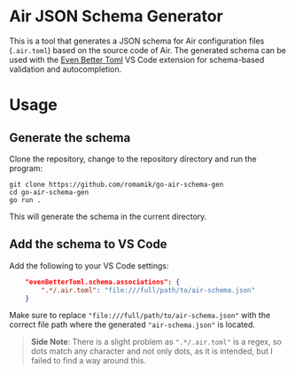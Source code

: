 # Air JSON Schema Generator

This is a tool that generates a JSON schema for Air configuration files (`.air.toml`) based on the source code of Air. 
The generated schema can be used with the [Even Better Toml](https://marketplace.visualstudio.com/items?itemName=tamasfe.even-better-toml) VS Code extension for schema-based validation and autocompletion.

# Usage

## Generate the schema

Clone the repository, change to the repository directory and run the program:

    git clone https://github.com/romamik/go-air-schema-gen
    cd go-air-schema-gen
    go run .

This will generate the schema in the current directory.

## Add the schema to VS Code

Add the following to your VS Code settings:
```json
    "evenBetterToml.schema.associations": {
        ".*/.air.toml": "file:///full/path/to/air-schema.json"
    }
```
Make sure to replace `"file:///full/path/to/air-schema.json"` with the correct file path where the generated `"air-schema.json"` is located.

> **Side Note**: There is a slight problem as `".*/.air.toml"` is a regex, so dots match any character and not only dots, as it is intended, but I failed to find a way around this.
